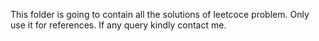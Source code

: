 This folder is going to contain all the solutions of leetcoce problem. Only use it for references.
If any query kindly contact me. 
